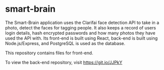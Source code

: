 # smart-brain
The Smart-Brain application uses the Clarifai face detection API to take in a photo, detect the faces for tagging people. It also keeps a record of users login details, hash encrypted passwords and how many photos they have used the API with. Its front-end is built using React, back-end is built using Node.js/Express, and PostgreSQL is used as the database.

This repository contains files for front-end.

To view the back-end repository, visit https://git.io/JJPkY
